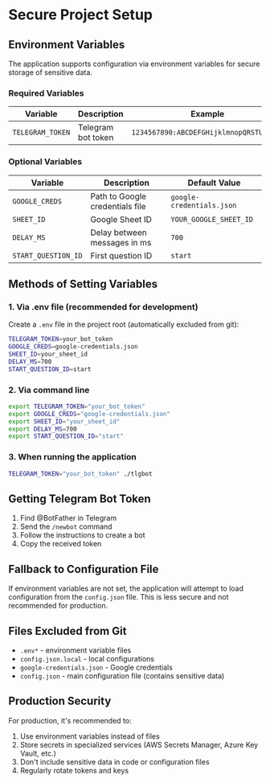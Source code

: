 # Secure Project Setup

## Environment Variables

The application supports configuration via environment variables for secure storage of sensitive data.

### Required Variables

| Variable | Description | Example |
|----------|-------------|---------|
| `TELEGRAM_TOKEN` | Telegram bot token | `1234567890:ABCDEFGHijklmnopQRSTUVWXYZ` |

### Optional Variables

| Variable | Description | Default Value |
|----------|-------------|---------------|
| `GOOGLE_CREDS` | Path to Google credentials file | `google-credentials.json` |
| `SHEET_ID` | Google Sheet ID | `YOUR_GOOGLE_SHEET_ID` |
| `DELAY_MS` | Delay between messages in ms | `700` |
| `START_QUESTION_ID` | First question ID | `start` |

## Methods of Setting Variables

### 1. Via .env file (recommended for development)

Create a `.env` file in the project root (automatically excluded from git):

```bash
TELEGRAM_TOKEN=your_bot_token
GOOGLE_CREDS=google-credentials.json
SHEET_ID=your_sheet_id
DELAY_MS=700
START_QUESTION_ID=start
```

### 2. Via command line

```bash
export TELEGRAM_TOKEN="your_bot_token"
export GOOGLE_CREDS="google-credentials.json"
export SHEET_ID="your_sheet_id"
export DELAY_MS=700
export START_QUESTION_ID="start"
```

### 3. When running the application

```bash
TELEGRAM_TOKEN="your_bot_token" ./tlgbot
```

## Getting Telegram Bot Token

1. Find @BotFather in Telegram
2. Send the `/newbot` command
3. Follow the instructions to create a bot
4. Copy the received token

## Fallback to Configuration File

If environment variables are not set, the application will attempt to load configuration from the `config.json` file. This is less secure and not recommended for production.

## Files Excluded from Git

- `.env*` - environment variable files
- `config.json.local` - local configurations
- `google-credentials.json` - Google credentials
- `config.json` - main configuration file (contains sensitive data)

## Production Security

For production, it's recommended to:

1. Use environment variables instead of files
2. Store secrets in specialized services (AWS Secrets Manager, Azure Key Vault, etc.)
3. Don't include sensitive data in code or configuration files
4. Regularly rotate tokens and keys
